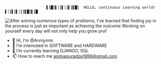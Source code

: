                        ▌║█║▌│║▌│║▌║▌█║  HELLO, continuous Learning world!  ▌│║▌║▌│║║▌█║▌║█
 ![After solving numerous types of problems, I've learned that finding joy in the process is just as important as achieving the outcome  Working on yourself every day will not only help you grow prof](https://github.com/Anniymm/Anniymm/assets/151152361/165d71ab-bad0-4ec5-b683-2584d7d6ee06)
- 👋 Hi, I’m @Anniymm
- 👀 I’m interested in SOFTWARE and HARDWARE
- 🌱 I’m currently learning DJANGO, SQL
- 📫 How to reach me animaisuradze1999@gmail.com




